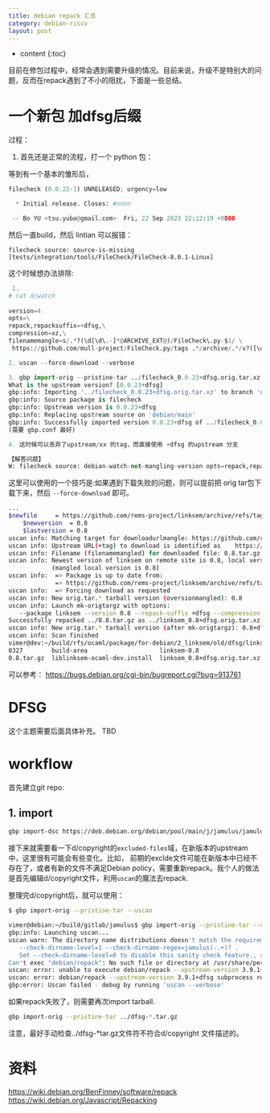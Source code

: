```yaml
---
title: debian repack 汇总
category: debian-riscv
layout: post
---
```

* content
{:toc}

目前在修包过程中，经常会遇到需要升级的情况。目前来说，升级不是特别大的问题，反而在repack遇到了不小的阻扰，下面是一些总结。

# 一个新包 加dfsg后缀

过程：  
1. 首先还是正常的流程，打一个 python 包：

等到有一个基本的雏形后，

``` python
filecheck (0.0.22-1) UNRELEASED; urgency=low

  * Initial release. Closes: #nnnn

 -- Bo YU <tsu.yubo@gmail.com>  Fri, 22 Sep 2023 22:12:19 +0800

```

然后一直build，然后 lintian 可以报错：

```
filecheck source: source-is-missing [tests/integration/tools/FileCheck/FileCheck-8.0.1-Linux]
```

这个时候想办法排除:

```python
 1.   
# cat d/watch
    
version=4
opts=\
repack,repacksuffix=+dfsg,\
compression=xz,\
filenamemangle=s/.*?(\d[\d\.-]*@ARCHIVE_EXT@)/FileCheck\.py-$1/ \
 https://github.com/mull-project/FileCheck.py/tags .*/archive/.*/v?([\d\.]+).tar.gz

2. uscan --force-download --verbose

3. gbp import-orig --pristine-tar ../filecheck_0.0.23+dfsg.orig.tar.xz
What is the upstream version? [0.0.23+dfsg]
gbp:info: Importing '../filecheck_0.0.23+dfsg.orig.tar.xz' to branch 'upstream'...
gbp:info: Source package is filecheck
gbp:info: Upstream version is 0.0.23+dfsg
gbp:info: Replacing upstream source on 'debian/main'
gbp:info: Successfully imported version 0.0.23+dfsg of ../filecheck_0.0.23+dfsg.orig.tar.xz
(需要 gbp.conf 最好)

4. 这时候可以丢弃了upstream/xx 的tag，而直接使用 +dfsg 的upstream 分支

【解答问题】
W: filecheck source: debian-watch-not-mangling-version opts=repack,repacksuffix=+dfsg,compression=xz,filenamemangle=s/.*?(\d[\d\.-]*@ARCHIVE_EXT@)/FileCheck\.py-$1/ https://github.com/mull-project/FileCheck.py/tags .*/archive/.*/v?([\d\.]+).tar.gz [debian/watch:6]

```

这里可以使用的一个技巧是:如果遇到下载失败的问题，则可以提前把 orig tar包下载下来，然后 `--force-download` 即可。

```bash
...
$newfile     = https://github.com/rems-project/linksem/archive/refs/tags/0.8.tar.gz
    $newversion  = 0.8
    $lastversion = 0.8
uscan info: Matching target for downloadurlmangle: https://github.com/rems-project/linksem/archive/refs/tags/0.8.tar.gz
uscan info: Upstream URL(+tag) to download is identified as    https://github.com/rems-project/linksem/archive/refs/tags/0.8.tar.gz
uscan info: Filename (filenamemangled) for downloaded file: 0.8.tar.gz
uscan info: Newest version of linksem on remote site is 0.8, local version is 0.8
            (mangled local version is 0.8)
uscan info:  => Package is up to date from:
             => https://github.com/rems-project/linksem/archive/refs/tags/0.8.tar.gz
uscan info:  => Forcing download as requested
uscan info: New orig.tar.* tarball version (oversionmangled): 0.8
uscan info: Launch mk-origtargz with options:
   --package linksem --version 0.8 --repack-suffix +dfsg --compression xz --directory .. --copyright-file debian/copyright ../0.8.tar.gz
Successfully repacked ../0.8.tar.gz as ../linksem_0.8+dfsg.orig.tar.xz, deleting 774 files from it.
uscan info: New orig.tar.* tarball version (after mk-origtargz): 0.8+dfsg
uscan info: Scan finished
vimer@dev:~/build/rfs/ocaml/package/for-debian/2_linksem/old/dfsg/linksem-0.8$ ls ../
0327        build-area                    linksem-0.8                   tmp
0.8.tar.gz  liblinksem-ocaml-dev.install  linksem_0.8+dfsg.orig.tar.xz  tmp.txt
```

可以参考：
https://bugs.debian.org/cgi-bin/bugreport.cgi?bug=913761

# DFSG
这个主题需要后面具体补充。 TBD

# workflow
首先建立git repo:

## 1. import 
```bash
gbp import-dsc https://deb.debian.org/debian/pool/main/j/jamulus/jamulus_3.8.2+dfsg-1.dsc
```
接下来就需要看一下d/copyright的`excluded-files`域，在新版本的upstream中，这里很有可能会有些变化。比如，
前期的exclde文件可能在新版本中已经不存在了，或者有新的文件不满足Debian policy，需要重新repack。我个人的做法是首先编辑d/copyright文件，利用`uscan`的魔法去repack.

整理完d/copyright后，就可以使用：

```bash
$ gbp import-orig --pristine-tar --uscan

vimer@debian:~/build/gitlab/jamulus$ gbp import-orig --pristine-tar --uscan
gbp:info: Launching uscan...
uscan warn: The directory name distributions doesn't match the requirement of
   --check-dirname-level=1 --check-dirname-regex=jamulus(-.+)? .
   Set --check-dirname-level=0 to disable this sanity check feature., skipping
Can't exec "debian/repack": No such file or directory at /usr/share/perl5/Dpkg/IPC.pm line 311.
uscan: error: unable to execute debian/repack --upstream-version 3.9.1+dfsg: No such file or directory
uscan: error: debian/repack --upstream-version 3.9.1+dfsg subprocess returned exit status 255
gbp:error: Uscan failed - debug by running 'uscan --verbose'
```
如果repack失败了，则需要再次import tarball.

```bash
gbp import-orig --pristine-tar ../dfsg-*.tar.gz
```

注意，最好手动检查../dfsg-*tar.gz文件符不符合d/copyright 文件描述的。

#  资料

https://wiki.debian.org/BenFinney/software/repack
https://wiki.debian.org/Javascript/Repacking



